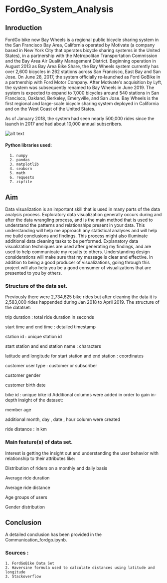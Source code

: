 # FordGo_System_Analysis

## Inroduction

FordGo bike now Bay Wheels is a regional public bicycle sharing system in the San Francisco Bay Area, California operated by Motivate (a company based in New York City that operates bicycle sharing systems in the United States), in a partnership with the Metropolitan Transportation Commission and the Bay Area Air Quality Management District. Beginning operation in August 2013 as Bay Area Bike Share, the Bay Wheels system currently has over 2,600 bicycles in 262 stations across San Francisco, East Bay and San Jose. On June 28, 2017, the system officially re-launched as Ford GoBike in a partnership with Ford Motor Company. After Motivate's acquisition by Lyft, the system was subsequently renamed to Bay Wheels in June 2019. The system is expected to expand to 7,000 bicycles around 540 stations in San Francisco, Oakland, Berkeley, Emeryville, and San Jose. Bay Wheels is the first regional and large-scale bicycle sharing system deployed in California and on the West Coast of the United States.

As of January 2018, the system had seen nearly 500,000 rides since the launch in 2017 and had about 10,000 annual subscribers.

![alt text](https://raw.githubusercontent.com/niladrihere/Udacity-Data-Analyst-Project-07---Communicate_Data_Findings-Ford_go/master/FordGo.jpg)

#### Python libraries used:
          
      1. numpy 
      2. pandas
      3. matplotlib
      4. seaborn
      5. math
      6. requests
      7. zipfile


## Aim

Data visualization is an important skill that is used in many parts of the data analysis process.
Exploratory data visualization generally occurs during and after the data wrangling process, and is the main method that is used to understand the patterns and relationships present in your data. This understanding will help me approach any statistical analyses and will help me build conclusions and findings. This process might also illuminate additional data cleaning tasks to be performed.
Explanatory data visualization techniques are used after generating my findings, and are used to help communicate my results to others. Understanding design considerations will make sure that my message is clear and effective. In addition to being a good producer of visualizations, going through this project will also help you be a good consumer of visualizations that are presented to you by others.


### Structure of the data set.

Previously there were 2,734,625 bike rides but after cleaning the data it is 2,583,000 rides happended during Jan 2018 to April 2019. The structure of the datatset:

trip duration : total ride duration in seconds

start time and end time : detailed timestamp

station id : unique station id

start station and end station name : characters 

latitude and longitude for start station and end station : coordinates

customer user type : customer or subscriber

customer gender

customer birth date 

bike id : unique bike id
Additional columns were added in order to gain in-depth insight of the dataset:

member age

additional month, day , date , hour column were created

ride distance : in km


### Main feature(s) of data set.
Interest is getting the insight out and understanding the user behavior with relationship to their attributes like:

Distribution of riders on a monthly and daily basis

Average ride duration

Average ride distance

Age groups of users

Gender distribution


## Conclusion

A detailed conclusion has been provided in the Communication_fordgo.ipynb.

### Sources :
    1. FordGoBike Data Set
    2. Haversine formula used to calculate distances using latitude and longitude
    3. Stackoverflow
